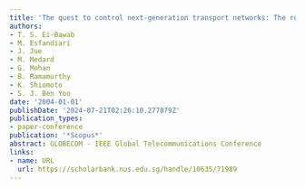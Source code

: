 ```yaml
---
title: 'The quest to control next-generation transport networks: The role of GMPLS'
authors:
- T. S. Ei-Bawab
- M. Esfandiari
- J. Jue
- M. Medard
- G. Mohan
- B. Ramamurthy
- K. Shiomoto
- S. J. Ben Yoo
date: '2004-01-01'
publishDate: '2024-07-21T02:26:10.277879Z'
publication_types:
- paper-conference
publication: '*Scopus*'
abstract: GLOBECOM - IEEE Global Telecommunications Conference
links:
- name: URL
  url: https://scholarbank.nus.edu.sg/handle/10635/71989
---
```

